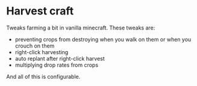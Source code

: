 # Harvest craft
Tweaks farming a bit in vanilla minecraft.
These tweaks are:
* preventing crops from destroying when you walk on them or when you crouch on them
* right-click harvesting
* auto replant after right-click harvest
* multiplying drop rates from crops

And all of this is configurable.